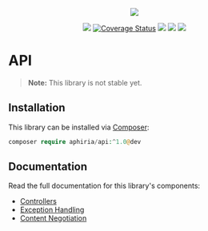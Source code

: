 <p align="center"><a href="https://www.aphiria.com" target="_blank" title="Aphiria"><img src="https://www.aphiria.com/images/aphiria-logo.svg"></a></p>

<p align="center">
<a href="https://travis-ci.com/aphiria/api"><img src="https://travis-ci.com/aphiria/api.svg?branch=master"></a>
<a href='https://coveralls.io/github/aphiria/api?branch=master'><img src='https://coveralls.io/repos/github/aphiria/api/badge.svg?branch=master' alt='Coverage Status' /></a>
<a href="https://packagist.org/packages/aphiria/api"><img src="https://poser.pugx.org/aphiria/api/v/stable.svg"></a>
<a href="https://packagist.org/packages/aphiria/api"><img src="https://poser.pugx.org/aphiria/api/v/unstable.svg"></a>
<a href="https://packagist.org/packages/aphiria/api"><img src="https://poser.pugx.org/aphiria/api/license.svg"></a>
</p>

# API

> **Note:** This library is not stable yet.

## Installation

This library can be installed via [Composer](https://getcomposer.org/download/):

```php
composer require aphiria/api:^1.0@dev
```

## Documentation

Read the full documentation for this library's components:

* <a href="https://www.aphiria.com/docs/master/controllers.html" target="_blank">Controllers</a>
* <a href="https://www.aphiria.com/docs/master/http-exception-handling.html" target="_blank">Exception Handling</a>
* <a href="https://www.aphiria.com/docs/master/content-negotiation.html" target="_blank">Content Negotiation</a>

